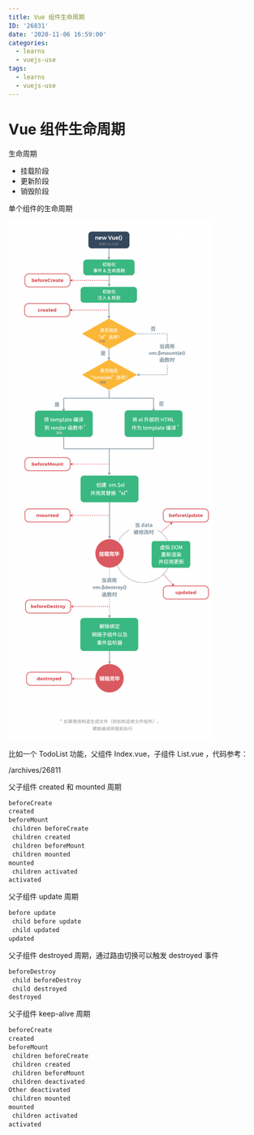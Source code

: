 ```yaml
---
title: Vue 组件生命周期
ID: '26831'
date: '2020-11-06 16:59:00'
categories:
  - learns
  - vuejs-use
tags:
  - learns
  - vuejs-use
---
```


# Vue 组件生命周期

生命周期

- 挂载阶段
- 更新阶段
- 销毁阶段

单个组件的生命周期

![](./images/1719986943.png)

比如一个 TodoList 功能，父组件 Index.vue，子组件 List.vue ，代码参考：

/archives/26811

父子组件 created 和 mounted 周期

``` js 
beforeCreate
created
beforeMount
 children beforeCreate
 children created
 children beforeMount
 children mounted
mounted
 children activated
activated
```

父子组件 update 周期

``` js 
before update
 child before update
 child updated
updated
```

父子组件 destroyed 周期，通过路由切换可以触发 destroyed 事件

``` js 
beforeDestroy
 child beforeDestroy
 child destroyed
destroyed
```

父子组件 keep-alive 周期

``` js 
beforeCreate
created
beforeMount
 children beforeCreate
 children created
 children beforeMount
 children deactivated
Other deactivated
 children mounted
mounted
 children activated
activated
```
